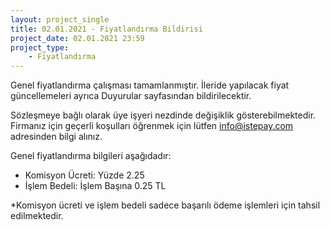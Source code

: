 ```yaml
---
layout: project_single
title: 02.01.2021 - Fiyatlandırma Bildirisi
project_date: 02.01.2021 23:59
project_type:
    - Fiyatlandırma
---
```


Genel fiyatlandırma çalışması tamamlanmıştır. İleride yapılacak fiyat güncellemeleri ayrıca Duyurular sayfasından bildirilecektir.

Sözleşmeye bağlı olarak üye işyeri nezdinde değişiklik gösterebilmektedir. Firmanız için geçerli koşulları öğrenmek için lütfen info@istepay.com adresinden bilgi alınız. 

Genel fiyatlandırma bilgileri aşağıdadır:

- Komisyon Ücreti: Yüzde 2.25
- İşlem Bedeli: İşlem Başına 0.25 TL

*Komisyon ücreti ve işlem bedeli sadece başarılı ödeme işlemleri için tahsil edilmektedir. 
